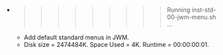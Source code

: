 * >>>>>>>>> Running inst-std-00-jwm-menu.sh ...
  * Add default standard menus in JWM.
  * Disk size = 2474484K. Space Used = 4K. Runtime = 00:00:00:01.
